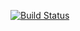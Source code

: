 [![Build Status](https://travis-ci.org/chchow22/csprag-f19-adv8.svg?branch=master)](https://travis-ci.org/chchow22/csprag-f19-adv8)